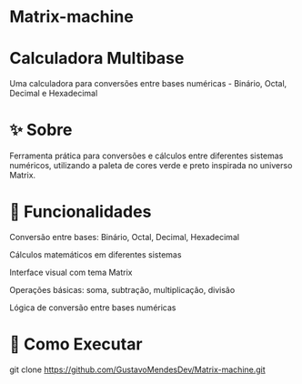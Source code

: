 # Matrix-machine

# Calculadora Multibase
Uma calculadora para conversões entre bases numéricas - Binário, Octal, Decimal e Hexadecimal

# ✨ Sobre
Ferramenta prática para conversões e cálculos entre diferentes sistemas numéricos, utilizando a paleta de cores verde e preto inspirada no universo Matrix.

# 🎯 Funcionalidades
Conversão entre bases: Binário, Octal, Decimal, Hexadecimal

Cálculos matemáticos em diferentes sistemas

Interface visual com tema Matrix

Operações básicas: soma, subtração, multiplicação, divisão

Lógica de conversão entre bases numéricas

# 🚀 Como Executar
git clone https://github.com/GustavoMendesDev/Matrix-machine.git
